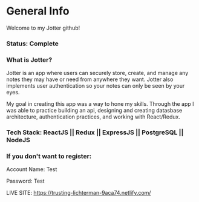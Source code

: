 # General Info

Welcome to my Jotter github!
### Status: Complete

### What is Jotter?
Jotter is an app where users can securely store, create, and manage any notes they may have or need from anywhere they want. Jotter also implements user authentication so your notes can only be seen by your eyes. 

My goal in creating this app was a way to hone my skills. Through the app I was able to practice building an api, designing and creating datasbase architecture, authentication practices, and working with React/Redux.

### Tech Stack: ReactJS || Redux || ExpressJS || PostgreSQL || NodeJS

### If you don't want to register:
Account Name: Test

Password: Test

LIVE SITE: https://trusting-lichterman-9aca74.netlify.com/
